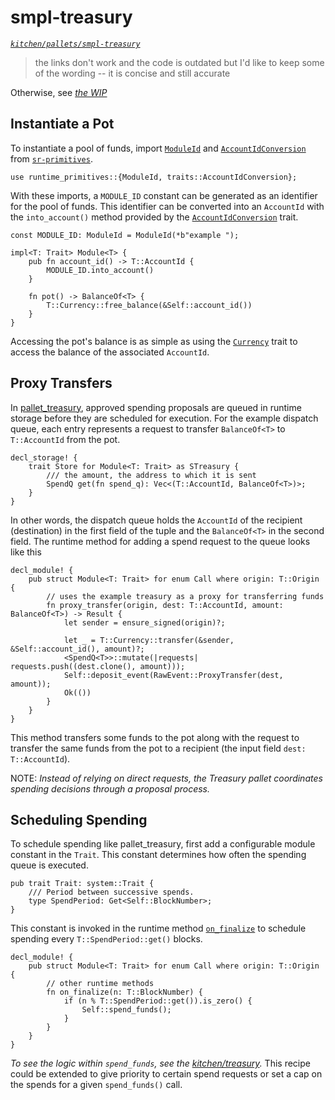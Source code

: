 # smpl-treasury
*[`kitchen/pallets/smpl-treasury`](https://github.com/substrate-developer-hub/recipes/tree/master/kitchen/pallets/smpl-treasury)*

> the links don't work and the code is outdated but I'd like to keep some of the wording -- it is concise and still accurate

Otherwise, see *[the WIP](https://github.com/substrate-developer-hub/recipes/tree/master/kitchen/pallets/smpl-treasury/README.md)*

## Instantiate a Pot

To instantiate a pool of funds, import [`ModuleId`](https://substrate.dev/rustdocs/master/sp_runtime/struct.ModuleId.html) and [`AccountIdConversion`](https://substrate.dev/rustdocs/master/sp_runtime/traits/trait.AccountIdConversion.html) from [`sr-primitives`](https://substrate.dev/rustdocs/master/sp_runtime/index.html).

```rust, ignore
use runtime_primitives::{ModuleId, traits::AccountIdConversion};
```

With these imports, a `MODULE_ID` constant can be generated as an identifier for the pool of funds. This identifier can be converted into an `AccountId` with the `into_account()` method provided by the [`AccountIdConversion`](https://substrate.dev/rustdocs/master/sp_runtime/traits/trait.AccountIdConversion.html) trait.

```rust, ignore
const MODULE_ID: ModuleId = ModuleId(*b"example ");

impl<T: Trait> Module<T> {
    pub fn account_id() -> T::AccountId {
		MODULE_ID.into_account()
	}

    fn pot() -> BalanceOf<T> {
		T::Currency::free_balance(&Self::account_id())
	}
}
```

Accessing the pot's balance is as simple as using the [`Currency`](https://substrate.dev/rustdocs/master/frame_support/traits/trait.Currency.html) trait to access the balance of the associated `AccountId`.

## Proxy Transfers

In [pallet_treasury](https://github.com/paritytech/substrate/blob/master/frame/treasury/src/lib.rs), approved spending proposals are queued in runtime storage before they are scheduled for execution. For the example dispatch queue, each entry represents a request to transfer `BalanceOf<T>` to `T::AccountId` from the pot.

```rust, ignore
decl_storage! {
	trait Store for Module<T: Trait> as STreasury {
		/// the amount, the address to which it is sent
		SpendQ get(fn spend_q): Vec<(T::AccountId, BalanceOf<T>)>;
	}
}
```

In other words, the dispatch queue holds the `AccountId` of the recipient (destination) in the first field of the tuple and the `BalanceOf<T>` in the second field. The runtime method for adding a spend request to the queue looks like this

```rust, ignore
decl_module! {
	pub struct Module<T: Trait> for enum Call where origin: T::Origin {
        // uses the example treasury as a proxy for transferring funds
        fn proxy_transfer(origin, dest: T::AccountId, amount: BalanceOf<T>) -> Result {
            let sender = ensure_signed(origin)?;

            let _ = T::Currency::transfer(&sender, &Self::account_id(), amount)?;
            <SpendQ<T>>::mutate(|requests| requests.push((dest.clone(), amount)));
            Self::deposit_event(RawEvent::ProxyTransfer(dest, amount));
            Ok(())
        }
    }
}
```

This method transfers some funds to the pot along with the request to transfer the same funds from the pot to a recipient (the input field `dest: T::AccountId`).

NOTE: *Instead of relying on direct requests, the Treasury pallet coordinates spending decisions through a proposal process.*

## Scheduling Spending

To schedule spending like pallet_treasury, first add a configurable module constant in the `Trait`. This constant determines how often the spending queue is executed.

```rust, ignore
pub trait Trait: system::Trait {
    /// Period between successive spends.
	type SpendPeriod: Get<Self::BlockNumber>;
}
```

This constant is invoked in the runtime method [`on_finalize`](https://substrate.dev/rustdocs/master/sp_runtime/traits/trait.OnFinalize.html) to schedule spending every `T::SpendPeriod::get()` blocks.

```rust, ignore
decl_module! {
	pub struct Module<T: Trait> for enum Call where origin: T::Origin {
        // other runtime methods
        fn on_finalize(n: T::BlockNumber) {
            if (n % T::SpendPeriod::get()).is_zero() {
                Self::spend_funds();
            }
        }
    }
}
```

*To see the logic within `spend_funds`, see the [kitchen/treasury](https://github.com/substrate-developer-hub/recipes/tree/master/kitchen/treasury).* This recipe could be extended to give priority to certain spend requests or set a cap on the spends for a given `spend_funds()` call.
